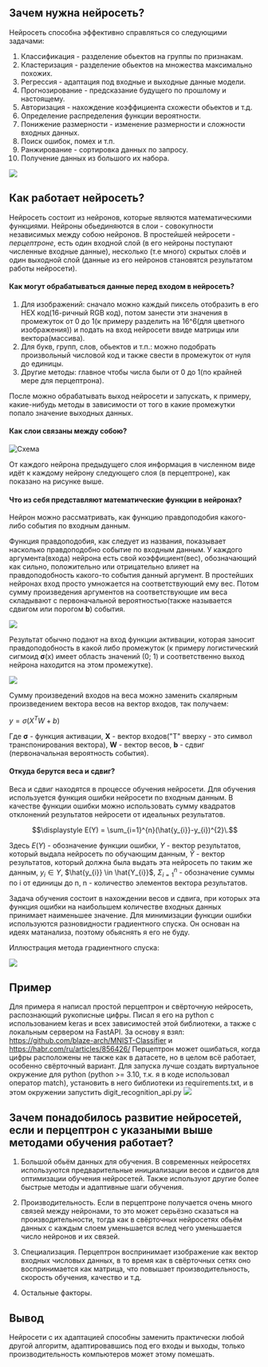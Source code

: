 ## Зачем нужна нейросеть?
Нейросеть способна эффективно справляться со следующими задачами:
1. Классификация - разделение обьектов на группы по признакам.
2. Кластеризация - разделение обьектов на множества максимально похожих.
3. Регрессия - адаптация под входные и выходные данные модели.
4. Прогнозирование - предсказание будущего по прошлому и настоящему.
5. Авторизация - нахождение коэффициента схожести обьектов и т.д.
6. Определение распределения функции вероятности.
7. Понижение размерности - изменение размерности и сложности входных данных.
8. Поиск ошибок, помех и т.п.
9. Ранжирование - сортировка данных по запросу.
10. Получение данных из большого их набора.

![](https://ejudge.179.ru/tasks/python/2022b/images/ai/ai5.png)

## Как работает нейросеть?
Нейросеть состоит из нейронов, которые являются математическими функциями.
Нейроны обьединяются в слои - совокупности независимых между собою нейронов.
В простейшей нейросети - *перцептроне*, есть один входной слой (в его нейроны поступают численные входные данные), несколько (т.е много) скрытых слоёв и один выходной слой (данные из его нейронов становятся результатом работы нейросети).

#### Как могут обрабатываться данные перед входом в нейросеть?
1. Для изображений: сначало можно каждый пиксель отобразить в его HEX код(16-ричный RGB код), потом занести эти значения в промежуток от 0 до 1(к примеру разделить на 16^6(для цветного изображения)) и подать на вход нейросети ввиде матрицы или вектора(массива).
2. Для букв, групп, слов, обьектов и т.п.: можно подобрать произвольный числовой код и также свести в промежуток от нуля до единицы.
3. Другие методы: главное чтобы числа были от 0 до 1(по крайней мере для перцептрона).

После можно обрабатывать выход нейросети и запускать, к примеру, какие-нибудь методы в зависимости от того в какие промежутки попало значение выходных данных.
#### Как слои связаны между собою?
![Схема](https://proproprogs.ru/htm/neural_network/files/struktura-i-princip-raboty-polnosvyaznyh-neyronnyh-setey.files/image001.png "Схема")

От каждого нейрона предыдущего слоя информация в численном виде идёт к каждому нейрону следующего слоя (в перцептроне), как показано на рисунке выше.
#### Что из себя представляют математические функции в нейронах?
Нейрон можно рассматривать, как функцию правдоподобия какого-либо события по входным данным.

Функция правдоподобия, как следует из названия, показывает насколько правдоподобно событие по входным данным.
У каждого аргумента(входа) нейрона есть свой коэффициент(вес), обозначающий как сильно, положительно или отрицательно влияет на правдоподобность какого-то события данный аргумент. 
В простейших нейронах вход просто умножается на соответствующий ему вес. Потом сумму произведения аргументов на соответствующие им веса складывают с первоначальной вероятностью(также называется сдвигом или порогом **b**) события.

![](https://habrastorage.org/files/b64/d4c/138/b64d4c138872468bb77eb5b1d9badc1b.png)

Результат обычно подают на вход функции активации, которая заносит правдоподобность в какой либо промежуток (к примеру логистический сигмоид **σ**(x) имеет область значений (0; 1) и соответственно выход нейрона находится на этом промежутке).

![](https://encrypted-tbn0.gstatic.com/images?q=tbn:ANd9GcSjmpWSzKqaSAm0xziqZJfmJUP-KKCTmOWceA&s)

Сумму произведений входов на веса можно заменить скалярным произведением вектора весов на вектор входов, так получаем:

$y = σ(X^{T}W + b)$

Где **σ** - функция активации, **X** - вектор входов("T" вверху - это символ транспонирования вектора), **W** - вектор весов, **b** - сдвиг (первоначальная вероятность события).
#### Откуда берутся веса и сдвиг?
Веса и сдвиг находятся в процессе обучения нейросети.
Для обучения используется функция ошибки нейросети по входным данным.
В качестве функции ошибки можно использовать сумму квадратов отклонений результатов нейросети от идеальных результатов.

$$\displaystyle E(Y) = \sum_{i=1}^{n}(\hat{y_{i}}-y_{i})^{2}\.$$

Здесь $E(Y)$ - обозначение функции ошибки, 
$Y$ - вектор результатов, который выдала нейросеть по обучающим данным,
$\hat{Y}$ - вектор результатов, который должна была выдать эта нейросеть по таким же данным,
$y_{i} \in Y$, $\hat{y_{i}} \in \hat{Y_{i}}$,
$\Sigma_{i=1}^{n}$ - обозначение суммы по i от единицы до n, n - количество элементов вектора результатов.

Задача обучения состоит в нахождении весов и сдвига, при которых эта функция ошибки на наибольшем количестве входных данных принимает наименьшее значение. 
Для минимизации функции ошибки используются разновидности градиентного спуска.
Он основан на идеях матанализа, поэтому обьяснять я его не буду.

Иллюстрация метода градиентного спуска:

![](https://encrypted-tbn0.gstatic.com/images?q=tbn:ANd9GcS4MmSaphHAXil0GUtUJfTSBkejf_hbF6wkxA&s)

## Пример
Для примера я написал простой перцептрон и свёрточную нейросеть, распознающий рукописные цифры.
Писал я его на python с использованием keras и всех зависимостей этой библиотеки, а также с локальным сервером на FastAPI.
За основу я взял: https://github.com/blaze-arch/MNIST-Classifier и https://habr.com/ru/articles/856426/
Перцептрон может ошибаться, когда цифры расположены не также как в датасете, но в целом всё работает, особенно свёрточный вариант.
Для запуска лучше создать виртуальное окружение для python (python >= 3.10, т.к. я в коде использовал оператор match), установить в него библиотеки из requirements.txt, и в этом окружении запустить digit_recognition_api.py
![](https://github.com/VDVVAH/NeuroNetworkForHomework/blob/main/res/example1.png)

## Зачем понадобилось развитие нейросетей, если и перцептрон с указаными выше методами обучения работает?
1. Большой обьём данных для обучения. В современных нейросетях используются предварительные инициализации весов и сдвигов для оптимизации обучения нейросетей. Также используют другие более быстрые методы и адаптивные шаги обучения.

2. Производительность. Если в перцептроне получается очень много связей между нейронами, то это может серьёзно сказаться на производительности, тогда как в свёрточных нейросетях обьём данных с каждым слоем уменьшается вслед чего уменьшается число нейронов и их связей.

3. Специализация. Перцептрон воспринимает изображение как вектор входных числовых данных, в то время как в свёрточных сетях оно воспринимается как матрица, что повышает производительность, скорость обучения, качество и т.д.

4. Остальные факторы.

## Вывод
Нейросети с их адаптацией способны заменить практически любой другой алгоритм, адаптировавшись под его входы и выходы, только производительность компьютеров может этому помешать.
